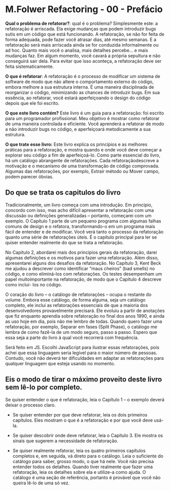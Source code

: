 # M.Folwer Refactoring - 00 - Prefácio

**Qual o problema de refatorar?**: qual é o problema? Simplesmente este: a refatoração é arriscada. Ela exige mudanças que podem introduzir bugs sutis em um código que está funcionando. A refatoração, se não for feita de forma adequada, pode fazer você atrasar dias, até mesmo semanas. E a refatoração será mais arriscada ainda se for conduzida informalmente ou ad hoc. Quanto mais você o analisa, mais detalhes percebe... e mais mudanças faz. Em algum momento, você cavará a própria sepultura e não conseguirá sair dela. Para evitar que isso aconteça, a refatoração deve ser feita sistematicamente.

**O que é refatorar**: A refatoração é o processo de modificar um sistema de software de modo que não altere o comportamento externo do código, embora melhore a sua estrutura interna. É uma maneira disciplinada de reorganizar o código, minimizando as chances de introduzir bugs. Em sua essência, ao refatorar, você estará aperfeiçoando o design do código depois que ele foi escrito.

**O que este livro contém?** Este livro é um guia para a refatoração: foi escrito para um programador profissional. Meu objetivo é mostrar como refatorar de uma maneira controlada e eficiente. Você aprenderá a refatorar de modo a não introduzir bugs no código, e aperfeiçoará metodicamente a sua estrutura. 

**O que trate esse livro:** Este livro explica os princípios e as melhores práticas para a refatoração, e mostra quando e onde você deve começar a explorar seu código a fim de aperfeiçoá-lo. Como parte essencial do livro, há um catálogo abrangente de refatorações. Cada refatoraçãodescreve a motivação e o mecanismo de uma transformação de código comprovada. Algumas das refatorações, por exemplo, Extrair método ou Mover campo, podem parecer óbvias.

## Do que se trata os capitulos do livro

Tradicionalmente, um livro começa com uma introdução. Em princípio, concordo com isso, mas acho difícil apresentar a refatoração com uma discussão ou definições generalizadas – portanto, começarei com um exemplo. O Capítulo 1 parte de um pequeno programa com algumas falhas comuns de design e o refatora, transformando-o em um programa mais fácil de entender e de modificar. Você verá tanto o processo da refatoração quanto uma série de refatorações úteis. É o capítulo principal para ler se quiser entender realmente do que se trata a refatoração.

No Capítulo 2, abordarei mais dos princípios gerais da refatoração, darei algumas definições e os motivos para fazer uma refatoração. Além disso, apresentarei alguns dos desafios da refatoração. No Capítulo 3, Kent Beck me ajudou a descrever como identificar “maus cheiros” (bad smells) no código, e como eliminá-los com refatorações. Os testes desempenham um papel muitoimportante na refatoração, de modo que o Capítulo 4 descreve como incluí- los no código.

O coração do livro – o catálogo de refatorações – ocupa o restante do volume. Embora esse catálogo, de forma alguma, seja um catálogo completo, ele inclui as refatorações essenciais de que a maioria dos desenvolvedores provavelmente precisará. Ele evoluiu a partir de anotações que fiz enquanto aprendia sobre refatoração no final dos anos 1990, e ainda as uso hoje em dia, pois não me lembro de todas. Quando quero fazer uma refatoração, por exemplo, Separar em fases (Split Phase), o catálogo me lembra de como fazê-la de um modo seguro, passo a passo. Espero que essa seja a parte do livro à qual você recorrerá com frequência.

Será feito em JS. Escolhi JavaScript para ilustrar essas refatorações, pois achei que essa linguagem seria legível para o maior número de pessoas. Contudo, você não deverá ter dificuldades em adaptar as refatorações para qualquer linguagem que esteja usando no momento.

## Eis o modo de tirar o máximo proveito deste livro sem lê-lo por completo.

Se quiser entender o que é refatoração, leia o Capítulo 1 – o exemplo deverá deixar o processo claro.

+ Se quiser entender por que deve refatorar, leia os dois primeiros capítulos. Eles mostram o que é a refatoração e por que você deve usá-la.

+ Se quiser descobrir onde deve refatorar, leia o Capítulo 3. Ele mostra os sinais que sugerem a necessidade de refatoração.

+ Se quiser realmente refatorar, leia os quatro primeiros capítulos completos e, em seguida, vá direto para o catálogo. Leia o suficiente do catálogo para saber, grosso modo, o que há nele. Você não precisa entender todos os detalhes. Quando tiver realmente que fazer uma refatoração, leia os detalhes sobre ela e utilize-a como ajuda. O catálogo é uma seção de referência, portanto é provável que você não queira lê-lo de uma só vez.
